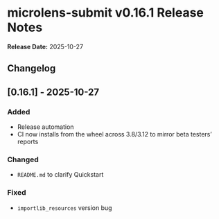 # microlens-submit v0.16.1 Release Notes

**Release Date:** 2025-10-27

## Changelog

## [0.16.1] - 2025-10-27

### Added
- Release automation
- CI now installs from the wheel across 3.8/3.12 to mirror beta testers’ reports

### Changed
- `README.md` to clarify Quickstart

### Fixed
- `importlib_resources` version bug

